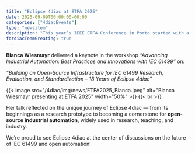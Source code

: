 ```yaml
---
title: "Eclipse 4diac at ETFA 2025"
date: 2025-09-09T00:00:00-00:00
categories: ["4diacEvents"]
type: "newsitem"
description: "This year’s IEEE ETFA Conference in Porto started with a special highlight for the Eclipse 4diac community."
fordiacTeamGreating: true
---
```


**Bianca Wiesmayr** delivered a keynote in the workshop *“Advancing Industrial Automation: Best Practices and Innovations with IEC 61499”* on:

 *“Building an Open-Source Infrastructure for IEC 61499 Research, Evaluation, and Standardization – 18 Years of Eclipse 4diac”*

{{< image src="/4diac/img/news/ETFA2025_Bianca.jpeg" alt="Bianca Wiesmayr presenting at ETFA 2025" width="50%" >}} {{< br >}}

Her talk reflected on the unique journey of Eclipse 4diac — from its beginnings as a research prototype to becoming a cornerstone for **open-source industrial automation**, widely used in research, teaching, and industry.

We’re proud to see Eclipse 4diac at the center of discussions on the future of IEC 61499 and open automation!
